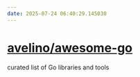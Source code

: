 ```yaml
---
date: 2025-07-24 06:40:29.145030
---
```


# [avelino/awesome-go](https://github.com/avelino/awesome-go)

curated list of Go libraries and tools